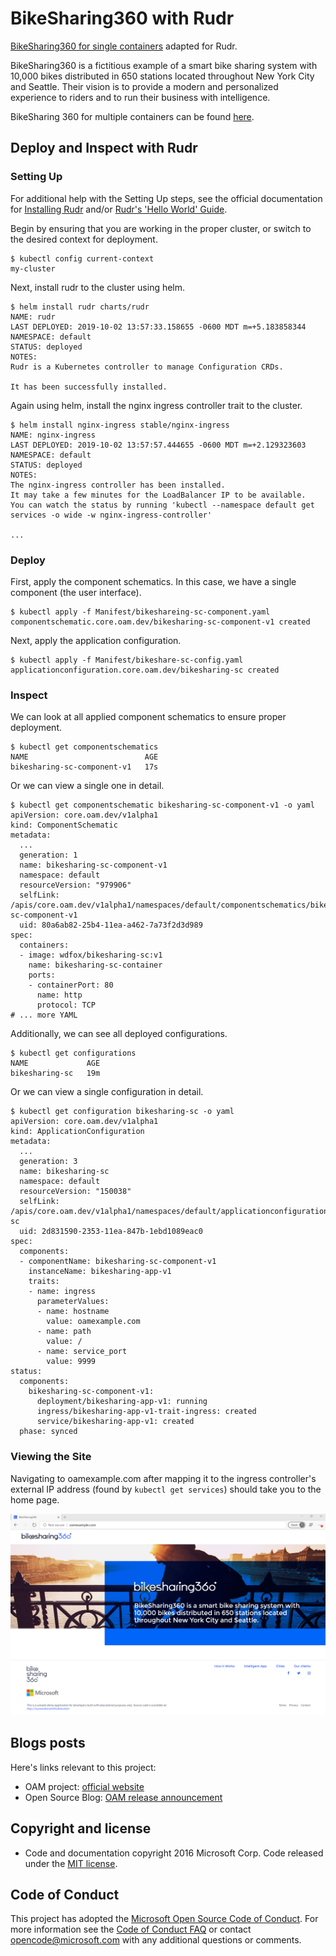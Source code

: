 # BikeSharing360 with Rudr

[BikeSharing360 for single containers](https://github.com/microsoft/BikeSharing360_SingleContainer) adapted for Rudr.

BikeSharing360 is a fictitious example of a smart bike sharing system with 10,000 bikes distributed in 650 stations located throughout New York City and Seattle. Their vision is to provide a modern and personalized experience to riders and to run their business with intelligence.

BikeSharing 360 for multiple containers can be found [here](https://github.com/Microsoft/BikeSharing360_MultiContainer).

## Deploy and Inspect with Rudr

### Setting Up

For additional help with the Setting Up steps, see the official documentation for [Installing Rudr](https://github.com/oam-dev/rudr/blob/master/docs/setup/install.md) and/or [Rudr's 'Hello World' Guide](https://github.com/oam-dev/rudr/blob/master/docs/tutorials/deploy_and_update.md).

Begin by ensuring that you are working in the proper cluster, or switch to the desired context for deployment.
```
$ kubectl config current-context
my-cluster
```

Next, install rudr to the cluster using helm.
```
$ helm install rudr charts/rudr
NAME: rudr
LAST DEPLOYED: 2019-10-02 13:57:33.158655 -0600 MDT m=+5.183858344
NAMESPACE: default
STATUS: deployed
NOTES:
Rudr is a Kubernetes controller to manage Configuration CRDs.

It has been successfully installed.
```

Again using helm, install the nginx ingress controller trait to the cluster.
```
$ helm install nginx-ingress stable/nginx-ingress
NAME: nginx-ingress
LAST DEPLOYED: 2019-10-02 13:57:57.444655 -0600 MDT m=+2.129323603
NAMESPACE: default
STATUS: deployed
NOTES:
The nginx-ingress controller has been installed.
It may take a few minutes for the LoadBalancer IP to be available.
You can watch the status by running 'kubectl --namespace default get services -o wide -w nginx-ingress-controller'

...
```

### Deploy

First, apply the component schematics. In this case, we have a single component (the user interface).
```
$ kubectl apply -f Manifest/bikeshareing-sc-component.yaml
componentschematic.core.oam.dev/bikesharing-sc-component-v1 created
```

Next, apply the application configuration. 
```
$ kubectl apply -f Manifest/bikeshare-sc-config.yaml
applicationconfiguration.core.oam.dev/bikesharing-sc created
```

### Inspect

We can look at all applied component schematics to ensure proper deployment.
```
$ kubectl get componentschematics
NAME                          AGE
bikesharing-sc-component-v1   17s
```

Or we can view a single one in detail.
```
$ kubectl get componentschematic bikesharing-sc-component-v1 -o yaml
apiVersion: core.oam.dev/v1alpha1
kind: ComponentSchematic
metadata:
  ...
  generation: 1
  name: bikesharing-sc-component-v1
  namespace: default
  resourceVersion: "979906"
  selfLink: /apis/core.oam.dev/v1alpha1/namespaces/default/componentschematics/bikesharing-sc-component-v1
  uid: 80a6ab82-25b4-11ea-a462-7a73f2d3d989
spec:
  containers:
  - image: wdfox/bikesharing-sc:v1
    name: bikesharing-sc-container
    ports:
    - containerPort: 80
      name: http
      protocol: TCP
# ... more YAML
```

Additionally, we can see all deployed configurations.
```
$ kubectl get configurations
NAME             AGE
bikesharing-sc   19m
```

Or we can view a single configuration in detail.
```
$ kubectl get configuration bikesharing-sc -o yaml
apiVersion: core.oam.dev/v1alpha1
kind: ApplicationConfiguration
metadata:
  ...
  generation: 3
  name: bikesharing-sc
  namespace: default
  resourceVersion: "150038"
  selfLink: /apis/core.oam.dev/v1alpha1/namespaces/default/applicationconfigurations/bikesharing-sc
  uid: 2d831590-2353-11ea-847b-1ebd1089eac0
spec:
  components:
  - componentName: bikesharing-sc-component-v1
    instanceName: bikesharing-app-v1
    traits:
    - name: ingress
      parameterValues:
      - name: hostname
        value: oamexample.com
      - name: path
        value: /
      - name: service_port
        value: 9999
status:
  components:
    bikesharing-sc-component-v1:
      deployment/bikesharing-app-v1: running
      ingress/bikesharing-app-v1-trait-ingress: created
      service/bikesharing-app-v1: created
  phase: synced
```

### Viewing the Site

Navigating to oamexample.com after mapping it to the ingress controller's external IP address (found by `kubectl get services`) should take you to the home page.

![home-page](App/bikesharing-sc-page.png "Home Page")

## Blogs posts

Here's links relevant to this project:

- OAM project: [official website](https://oam.dev/)
- Open Source Blog: [OAM release announcement](https://cloudblogs.microsoft.com/opensource/2019/10/16/announcing-open-application-model/)

## Copyright and license
* Code and documentation copyright 2016 Microsoft Corp. Code released under the [MIT license](https://opensource.org/licenses/MIT).

## Code of Conduct 
This project has adopted the [Microsoft Open Source Code of Conduct](https://opensource.microsoft.com/codeofconduct/). For more information see the [Code of Conduct FAQ](https://opensource.microsoft.com/codeofconduct/faq/) or contact [opencode@microsoft.com](mailto:opencode@microsoft.com) with any additional questions or comments.
